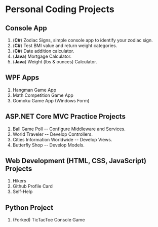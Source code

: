 # Personal Coding Projects

## Console App
1. (**C#**) Zodiac Signs, simple console app to identify your zodiac sign.
2. (**C#**) Test BMI value and return weight categories.
3. (**C#**) Date addition calculator.
4. (**Java**) Mortgage Calculator.
5. (**Java**) Weight (lbs & ounces) Calculator.

## WPF Apps
1. Hangman Game App
2. Math Competition Game App
3. Gomoku Game App (Windows Form)

## ASP.NET Core MVC Practice Projects
1. Ball Game Poll -- Configure Middleware and Services.
2. World Traveler -- Develop Controllers.
3. Cities Information Worldwide -- Develop Views.
4. Butterfly Shop -- Develop Models.

## Web Development (HTML, CSS, JavaScript) Projects
1. Hikers
2. Github Profile Card
3. Self-Help

## Python Project
1. (Forked) TicTacToe Console Game
